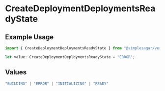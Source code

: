 # CreateDeploymentDeploymentsReadyState

## Example Usage

```typescript
import { CreateDeploymentDeploymentsReadyState } from "@simplesagar/vercel/models/createdeploymentop.js";

let value: CreateDeploymentDeploymentsReadyState = "ERROR";
```

## Values

```typescript
"BUILDING" | "ERROR" | "INITIALIZING" | "READY"
```